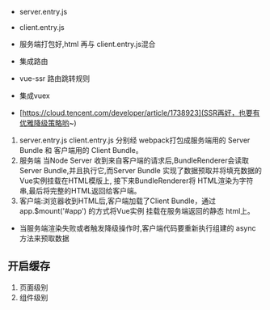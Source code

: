 
* server.entry.js
* client.entry.js

* 服务端打包好,html 再与 client.entry.js混合

* 集成路由
* vue-ssr 路由跳转规则

* 集成vuex


* [https://cloud.tencent.com/developer/article/1738923](SSR再好，也要有优雅降级策略哟~)

1. server.entry.js  client.entry.js 分别经 webpack打包成服务端用的 Server Bundle 和 客户端用的 Client Bundle。
2. 服务端 当Node Server 收到来自客户端的请求后,BundleRenderer会读取 Server Bundle,并且执行它,而Server Bundle 实现了数据预取并将填充数据的Vue实例挂载在HTML模版上, 接下来BundleRenderer将 HTML渲染为字符串,最后将完整的HTML返回给客户端。
3. 客户端:浏览器收到HTML后,客户端加载了Client Bundle，通过 app.$mount('#app') 的方式将Vue实例 挂载在服务端返回的静态 html上。

* 当服务端渲染失败或者触发降级操作时,客户端代码要重新执行组建的 async方法来预取数据
## 开启缓存
1. 页面级别
2. 组件级别